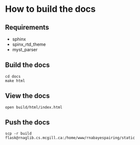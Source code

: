 # How to build the docs

## Requirements

* sphinx
* spinx_rtd_theme
* myst_parser


## Build the docs

```
cd docs
make html
```

## View the docs

```
open build/html/index.html
```

## Push the docs

```
scp -r build flask@rnaglib.cs.mcgill.ca:/home/www/rnabayespairing/static
```

